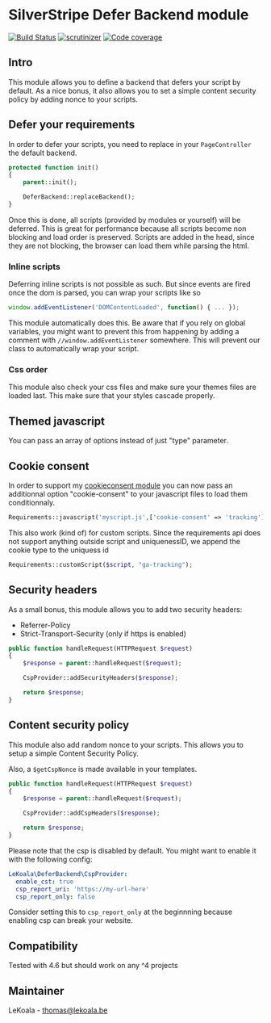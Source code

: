 # SilverStripe Defer Backend module

[![Build Status](https://travis-ci.com/lekoala/silverstripe-defer-backend.svg?branch=master)](https://travis-ci.com/lekoala/silverstripe-defer-backend/)
[![scrutinizer](https://scrutinizer-ci.com/g/lekoala/silverstripe-defer-backend/badges/quality-score.png?b=master)](https://scrutinizer-ci.com/g/lekoala/silverstripe-defer-backend/)
[![Code coverage](https://codecov.io/gh/lekoala/silverstripe-defer-backend/branch/master/graph/badge.svg)](https://codecov.io/gh/lekoala/silverstripe-defer-backend)

## Intro

This module allows you to define a backend that defers your script by default.
As a nice bonus, it also allows you to set a simple content security policy by adding nonce to your scripts.

## Defer your requirements

In order to defer your scripts, you need to replace in your `PageController` the default backend.

```php
protected function init()
{
    parent::init();

    DeferBackend::replaceBackend();
}
```

Once this is done, all scripts (provided by modules or yourself) will be deferred. This is great
for performance because all scripts become non blocking and load order is preserved.
Scripts are added in the head, since they are not blocking, the browser can load them while parsing
the html.

### Inline scripts

Deferring inline scripts is not possible as such. But since events are fired once the dom is parsed,
you can wrap your scripts like so

```js
window.addEventListener('DOMContentLoaded', function() { ... });
```

This module automatically does this. Be aware that if you rely on global variables, you might want to
prevent this from happening by adding a comment with `//window.addEventListener` somewhere. This
will prevent our class to automatically wrap your script.

### Css order

This module also check your css files and make sure your themes files are loaded last. This make
sure that your styles cascade properly.

## Themed javascript

You can pass an array of options instead of just "type" parameter.

## Cookie consent

In order to support my [cookieconsent module](https://github.com/lekoala/silverstripe-cookieconsent) you
can now pass an additionnal option "cookie-consent" to your javascript files to load them conditionnaly.

```php
Requirements::javascript('myscript.js',['cookie-consent' => 'tracking']);
```

This also work (kind of) for custom scripts. Since the requirements api does not support anything
outside script and uniquenessID, we append the cookie type to the uniquess id

```php
Requirements::customScript($script, "ga-tracking");
```

## Security headers

As a small bonus, this module allows you to add two security headers:
- Referrer-Policy
- Strict-Transport-Security (only if https is enabled)

```php
public function handleRequest(HTTPRequest $request)
{
    $response = parent::handleRequest($request);

    CspProvider::addSecurityHeaders($response);

    return $response;
}
```

## Content security policy

This module also add random nonce to your scripts. This allows you to setup a simple
Content Security Policy.

Also, a `$getCspNonce` is made available in your templates.

```php
public function handleRequest(HTTPRequest $request)
{
    $response = parent::handleRequest($request);

    CspProvider::addCspHeaders($response);

    return $response;
}
```
Please note that the csp is disabled by default. You might want to enable it with the following config:

```yml
LeKoala\DeferBackend\CspProvider:
  enable_cst: true
  csp_report_uri: 'https://my-url-here'
  csp_report_only: false
```

Consider setting this to `csp_report_only` at the beginnning because enabling csp can break your website.

## Compatibility

Tested with 4.6 but should work on any ^4 projects

## Maintainer

LeKoala - thomas@lekoala.be
